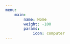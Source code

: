 ```yaml
---
menu:
    main:
        name: Home
        weight: -100
        params:
            icon: computer
---
```

